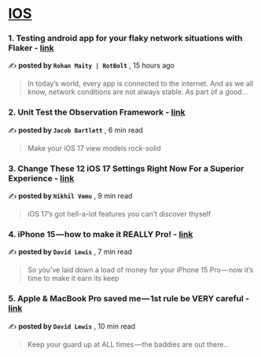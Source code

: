 
<h1><a href=https://medium.com/tag/ios/recommended target="_blank" rel="noopener noreferrer">IOS</a></h1>
<h3>1. Testing android app for your flaky network situations with Flaker - <a href=https://medium.com/@RotBolt/testing-android-app-for-your-flaky-network-situations-with-flaker-64642a30926a?source=tag_recommended_feed---------0-84----------ios----------bdd6da9a_9118_4a07_ac7e_e539277de1b8------- target="_blank" rel="noopener noreferrer">link</a></h3>

✍️ **posted by `Rohan Maity | RotBolt`** <date> , 15 hours ago</date>

<blockquote>In today’s world, every app is connected to the internet. And as we all know, network conditions are not always stable. As part of a good…</blockquote>

<h3>2. Unit Test the Observation Framework - <a href=https://medium.com/better-programming/unit-test-the-observation-framework-d0f0fe240944?source=tag_recommended_feed---------1-107----------ios----------bdd6da9a_9118_4a07_ac7e_e539277de1b8------- target="_blank" rel="noopener noreferrer">link</a></h3>

✍️ **posted by `Jacob Bartlett`** <date> , 6 min read</date>

<blockquote>Make your iOS 17 view models rock-solid</blockquote>

<h3>3. Change These 12 iOS 17 Settings Right Now For a Superior Experience - <a href=https://medium.com/macoclock/change-these-12-ios-17-settings-right-now-for-a-superior-experience-8f43e28a10ab?source=tag_recommended_feed---------2-85----------ios----------bdd6da9a_9118_4a07_ac7e_e539277de1b8------- target="_blank" rel="noopener noreferrer">link</a></h3>

✍️ **posted by `Nikhil Vemu`** <date> , 9 min read</date>

<blockquote>iOS 17’s got hell-a-lot features you can’t discover thyself</blockquote>

<h3>4. iPhone 15 — how to make it REALLY Pro! - <a href=https://medium.com/macoclock/iphone-15-how-to-make-it-really-pro-e5109b230e24?source=tag_recommended_feed---------3-84----------ios----------bdd6da9a_9118_4a07_ac7e_e539277de1b8------- target="_blank" rel="noopener noreferrer">link</a></h3>

✍️ **posted by `David Lewis`** <date> , 7 min read</date>

<blockquote>So you’ve laid down a load of money for your iPhone 15 Pro — now it’s time to make it earn its keep</blockquote>

<h3>5. Apple & MacBook Pro saved me — 1st rule be VERY careful - <a href=https://medium.com/macoclock/apple-macbook-pro-saved-me-1st-rule-be-very-careful-ebef26c5c4ed?source=tag_recommended_feed---------4-107----------ios----------bdd6da9a_9118_4a07_ac7e_e539277de1b8------- target="_blank" rel="noopener noreferrer">link</a></h3>

✍️ **posted by `David Lewis`** <date> , 10 min read</date>

<blockquote>Keep your guard up at ALL times — the baddies are out there…</blockquote>

